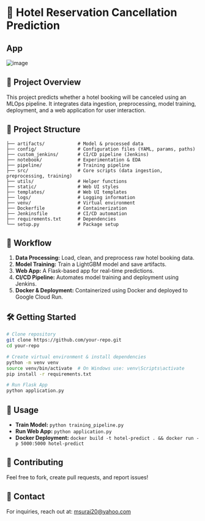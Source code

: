 # 🏨 Hotel Reservation Cancellation Prediction

## App
![image](https://github.com/user-attachments/assets/ecca5b11-fbbd-445e-b3df-0d768910e35e)

## 🚀 Project Overview
This project predicts whether a hotel booking will be canceled using an MLOps pipeline. It integrates data ingestion, preprocessing, model training, deployment, and a web application for user interaction.

## 📂 Project Structure
```
├── artifacts/            # Model & processed data
├── config/               # Configuration files (YAML, params, paths)
├── custom_jenkins/       # CI/CD pipeline (Jenkins)
├── notebook/             # Experimentation & EDA
├── pipeline/             # Training pipeline
├── src/                  # Core scripts (data ingestion, preprocessing, training)
├── utils/                # Helper functions
├── static/               # Web UI styles
├── templates/            # Web UI templates
├── logs/                 # Logging information
├── venv/                 # Virtual environment
├── Dockerfile            # Containerization
├── Jenkinsfile           # CI/CD automation
├── requirements.txt      # Dependencies
└── setup.py              # Package setup
```

## 🔄 Workflow
1. **Data Processing:** Load, clean, and preprocess raw hotel booking data.
2. **Model Training:** Train a LightGBM model and save artifacts.
3. **Web App:** A Flask-based app for real-time predictions.
4. **CI/CD Pipeline:** Automates model training and deployment using Jenkins.
5. **Docker & Deployment:** Containerized using Docker and deployed to Google Cloud Run.

## 🛠️ Getting Started
```bash
# Clone repository
git clone https://github.com/your-repo.git
cd your-repo

# Create virtual environment & install dependencies
python -m venv venv
source venv/bin/activate  # On Windows use: venv\Scripts\activate
pip install -r requirements.txt

# Run Flask App
python application.py
```

## 🎯 Usage
- **Train Model:** `python training_pipeline.py`
- **Run Web App:** `python application.py`
- **Docker Deployment:** `docker build -t hotel-predict . && docker run -p 5000:5000 hotel-predict`

## 🤝 Contributing
Feel free to fork, create pull requests, and report issues!


## 📩 Contact
For inquiries, reach out at: msuraj20@yahoo.com
